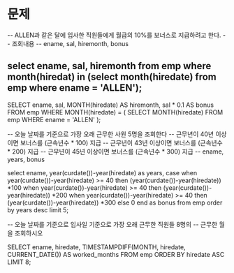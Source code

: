 # 문제 
-- ALLEN과 같은 달에 입사한 직원들에게 월급의 10%를 보너스로 지급하려고 한다.
-- 조회내용
-- ename, sal, hiremonth, bonus


select ename, sal, hiremonth from emp
where month(hiredat) 
in (select month(hiredate) from emp where ename = 'ALLEN');
-- 
SELECT
    ename,
    sal,
    MONTH(hiredate) AS hiremonth,
    sal * 0.1 AS bonus 
FROM
    emp
WHERE
    MONTH(hiredate) = (
        SELECT MONTH(hiredate) FROM emp WHERE ename = 'ALLEN'
    );
    
-- 오늘 날짜를 기준으로 가장 오래 근무한 사원 5명을 조회한다
-- 근무년이 40년 이상이면 보너스를 (근속년수 * 100) 지급
-- 근무년이 43년 이상이면 보너스를 (근속년수 * 200) 지급
-- 근무년이 45년 이상이면 보너스를 (근속년수 * 300) 지급
-- ename, years, bonus     
   
select ename, year(curdate())-year(hiredate) as years,
	case
		when year(curdate())-year(hiredate) >= 40 then (year(curdate())-year(hiredate)) *100
		when year(curdate())-year(hiredate) >= 40 then (year(curdate())-year(hiredate)) *200
		when year(curdate())-year(hiredate) >= 40 then (year(curdate())-year(hiredate)) *300
		else 0
	end as bonus
from emp
order by years desc limit 5;


-- 오늘 날짜를 기준으로 입사일 기준으로 가장 오래 근무한 직원들 8명의
-- 근무한 월을 조회하시오

SELECT ename, hiredate,
    TIMESTAMPDIFF(MONTH, hiredate, CURRENT_DATE()) AS worked_months
FROM emp
ORDER BY hiredate ASC LIMIT 8;

    
    
    
    